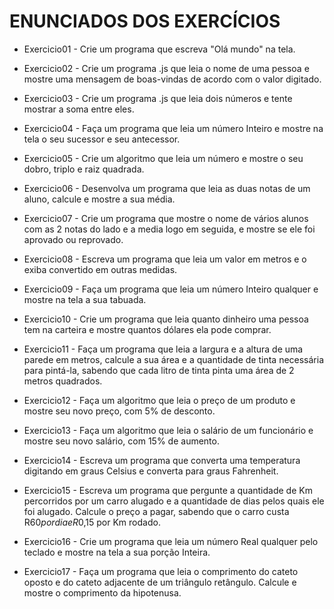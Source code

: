 # ENUNCIADOS DOS EXERCÍCIOS

* Exercicio01 - Crie um programa que escreva "Olá mundo" na tela.

* Exercicio02 - Crie um programa .js que leia o nome de uma pessoa e mostre uma mensagem de boas-vindas 
de acordo com o valor digitado.

* Exercicio03 - Crie um programa .js que leia dois números e tente mostrar a soma entre eles.

* Exercicio04 - Faça um programa que leia um número Inteiro e mostre na tela o seu sucessor e seu antecessor.

* Exercicio05 - Crie um algoritmo que leia um número e mostre o seu dobro, triplo e raiz quadrada. 

* Exercicio06 - Desenvolva um programa que leia as duas notas de um aluno, calcule e mostre a sua média. 

* Exercicio07 - Crie um programa que mostre o nome de vários alunos com as 2 notas do lado e a media logo em seguida, e mostre se ele foi aprovado ou reprovado. 

* Exercicio08 - Escreva um programa que leia um valor em metros e o exiba convertido em outras medidas.  

* Exercicio09 - Faça um programa que leia um número Inteiro qualquer e mostre na tela a sua tabuada.  

* Exercicio10 - Crie um programa que leia quanto dinheiro uma pessoa tem na carteira e mostre quantos dólares ela pode comprar.  

* Exercicio11 - Faça um programa que leia a largura e a altura de uma parede em metros, calcule a sua área e a quantidade de tinta necessária para pintá-la, sabendo que cada litro de tinta pinta uma área de 2 metros quadrados.  

* Exercicio12 - Faça um algoritmo que leia o preço de um produto e mostre seu novo preço, com 5% de desconto. 

* Exercicio13 - Faça um algoritmo que leia o salário de um funcionário e mostre seu novo salário, com 15% de aumento.

* Exercicio14 - Escreva um programa que converta uma temperatura digitando em graus Celsius e converta para graus Fahrenheit.

* Exercicio15 - Escreva um programa que pergunte a quantidade de Km percorridos por um carro alugado e a quantidade de dias pelos quais ele foi alugado. Calcule o preço a pagar, sabendo que o carro custa R$60 por dia e R$0,15 por Km rodado.

* Exercicio16 - Crie um programa que leia um número Real qualquer pelo teclado e mostre na tela a sua porção Inteira.

* Exercicio17 - Faça um programa que leia o comprimento do cateto oposto e do cateto adjacente de um triângulo retângulo. Calcule e mostre o comprimento da hipotenusa.
